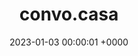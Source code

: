 ---
layout: server
title:  convo.casa
date:   2023-01-03 00:00:01 +0000
country: lu
continent: europe
description: General-purpose Mastodon instance for everyone, operating from Cape Town.
banner: https://b.convo.casa/site_uploads/files/000/000/001/@1x/8fbbcaea85cd16a3.png
users: 2267
statuses: 4284
---